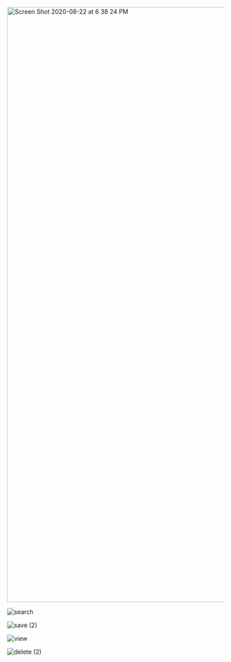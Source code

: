 <img width="1385" alt="Screen Shot 2020-08-22 at 6 38 24 PM" src="https://user-images.githubusercontent.com/61812035/90968890-ac060080-e4a6-11ea-9fa7-be3e0630fe39.png">

![search](https://user-images.githubusercontent.com/61812035/90968978-df955a80-e4a7-11ea-9f11-0a35e8cfbffc.gif)

![save (2)](https://user-images.githubusercontent.com/61812035/90968982-e623d200-e4a7-11ea-860a-75a79e1e9924.gif)

![view](https://user-images.githubusercontent.com/61812035/90968985-ed4ae000-e4a7-11ea-8017-34939e750199.gif)

![delete (2)](https://user-images.githubusercontent.com/61812035/90968990-f3d95780-e4a7-11ea-9987-f8a51de193a2.gif)

